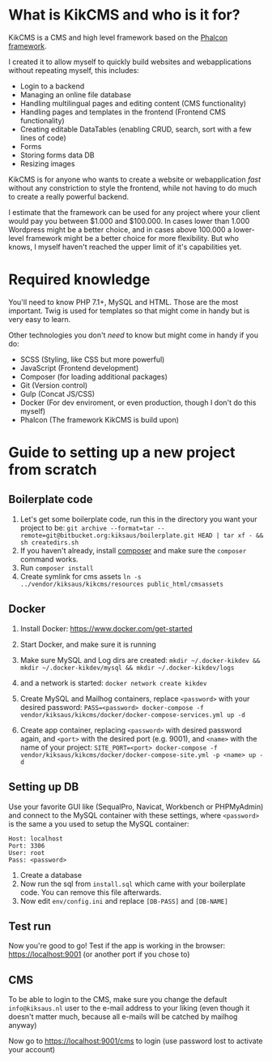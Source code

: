 # What is KikCMS and who is it for?

KikCMS is a CMS and high level framework based on the [Phalcon framework](https://phalconphp.com/).

I created it to allow myself to quickly build websites and webapplications without repeating myself, this includes:

* Login to a backend
* Managing an online file database
* Handling multilingual pages and editing content (CMS functionality)
* Handling pages and templates in the frontend (Frontend CMS functionality)
* Creating editable DataTables (enabling CRUD, search, sort with a few lines of code)
* Forms
* Storing forms data DB
* Resizing images

KikCMS is for anyone who wants to create a website or webapplication <i>fast</i> without any 
constriction to style the frontend, while not having to do much to create a really powerful
backend.

I estimate that the framework can be used for any project where your client would pay you 
between $1.000 and $100.000. In cases lower than 1.000 Wordpress might be a better choice,
and in cases above 100.000 a lower-level framework might be a better choice for more flexibility.
But who knows, I myself haven't reached the upper limit of it's capabilities yet.  

# Required knowledge

You'll need to know PHP 7.1+, MySQL and HTML. Those are the most important. Twig is used for templates so that might come in handy but is very easy to learn.

Other technologies you don't <i>need</i> to know but might come in handy if you do:

* SCSS (Styling, like CSS but more powerful)
* JavaScript (Frontend development)
* Composer (for loading additional packages)
* Git (Version control)
* Gulp (Concat JS/CSS)
* Docker (For dev enviroment, or even production, though I don't do this myself)
* Phalcon (The framework KikCMS is build upon)

# Guide to setting up a new project from scratch

## Boilerplate code
1. Let's get some boilerplate code, run this in the directory you want your project to be: `git archive --format=tar --remote=git@bitbucket.org:kiksaus/boilerplate.git HEAD | tar xf - && sh createdirs.sh`
2. If you haven't already, install [composer](https://getcomposer.org/doc/00-intro.md#installation-linux-unix-macos) and make sure the `composer` command works.
3. Run `composer install`
4. Create symlink for cms assets `ln -s ../vendor/kiksaus/kikcms/resources public_html/cmsassets`

## Docker 
1. Install Docker: https://www.docker.com/get-started
2. Start Docker, and make sure it is running
3. Make sure MySQL and Log dirs are created:
`mkdir ~/.docker-kikdev && mkdir ~/.docker-kikdev/mysql && mkdir ~/.docker-kikdev/logs`

4. and a network is started: `docker network create kikdev`
5. Create MySQL and Mailhog containers, replace `<password>` with your desired password: `PASS=<password> docker-compose -f vendor/kiksaus/kikcms/docker/docker-compose-services.yml up -d`

6. Create app container, replacing `<password>` with desired password again, and `<port>` with the desired port (e.g. 9001), and `<name>` with the name of your project:
`SITE_PORT=<port> docker-compose -f vendor/kiksaus/kikcms/docker/docker-compose-site.yml -p <name> up -d`

## Setting up DB
Use your favorite GUI like (SequalPro, Navicat, Workbench or PHPMyAdmin) and connect to 
the MySQL container with these settings, where `<password>` is the same a you used to setup the MySQL container:

```
Host: localhost  
Port: 3306
User: root
Pass: <password>
```

1. Create a database
2. Now run the sql from `install.sql` which came with your boilerplate code. You can remove this file afterwards.
3. Now edit `env/config.ini` and replace `[DB-PASS]` and `[DB-NAME]`

## Test run

Now you're good to go! Test if the app is working in the browser: [https://localhost:9001](https://localhost:9001) (or another port if you chose to)

## CMS

To be able to login to the CMS, make sure you change the default `info@kiksaus.nl` user to the e-mail address to your 
liking (even though it doesn't matter much, because all e-mails will be catched by mailhog anyway)

Now go to [https://localhost:9001/cms](https://localhost:9001/cms) to login (use password lost to activate your account)